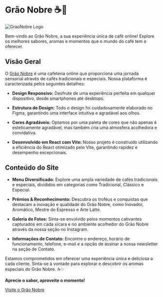 # Grão Nobre ☕🤎

![GraoNobre Logo](https://i.ibb.co/cNL5Xp0/graonobre.png)


Bem-vindo ao Grão Nobre, a sua experiência única de café online! Explore os melhores sabores, aromas e momentos que o mundo do café tem a oferecer.

## Visão Geral

O [Grão Nobre](https://graonobre.vercel.app/) é uma cafeteria online que proporciona uma jornada sensorial através de cafés tradicionais e especiais. Nossa plataforma é caracterizada pelos seguintes detalhes:

- **Design Responsivo:** Desfrute de uma experiência perfeita em qualquer dispositivo, desde smartphones até desktops.

- **Estrutura de Design:** Todo o design foi cuidadosamente elaborado no Figma, garantindo uma interface intuitiva e agradável aos olhos.

- **Cores Agradáveis:** Optamos por uma paleta de cores que não apenas é esteticamente agradável, mas também cria uma atmosfera acolhedora e convidativa.

- **Desenvolvido em React com Vite:** Nosso projeto é construído utilizando a eficiência do React otimizado pelo Vite, garantindo rapidez e desempenho excepcionais.

## Conteúdo do Site

- **Menu Diversificado:** Explore uma ampla variedade de cafés tradicionais e especiais, divididos em categorias como Tradicional, Clássico e Especial.

- **Prêmios & Reconhecimento:** Descubra os troféus e conquistas que destacam a inovação e qualidade do Grão Nobre, como Inovador, Aromático, Mestre do Espresso e Arte Latte.

- **Galeria de Fotos:** Sinta-se envolvido pelos momentos cativantes capturados em cada xícara e no ambiente acolhedor do Grão Nobre através da nossa seção no Instagram.

- **Informações de Contato:** Encontre o endereço, horário de funcionamento, telefone, e-mail e a opção de assinar a nossa newsletter na seção de Contato.

Estamos comprometidos em oferecer uma experiência única e deliciosa a cada cliente. Sinta-se à vontade para explorar e descobrir os aromas especiais do Grão Nobre. ☕✨

**Aprecie o sabor, aproveite o momento!**

[Visite o Grão Nobre](https://graonobre.vercel.app/)
